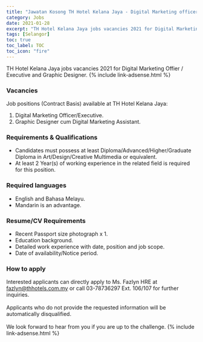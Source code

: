 ```yaml
---
title: "Jawatan Kosong TH Hotel Kelana Jaya - Digital Marketing officer and Graphic Designer" 
category: Jobs 
date: 2021-01-28
excerpt: "TH Hotel Kelana Jaya jobs vacancies 2021 for Digital Marketing Offier / Executive and Graphic Designer. " 
tags: [Selangor] 
toc: true 
toc_label: TOC 
toc_icon: "fire" 
--- 
```


TH Hotel Kelana Jaya jobs vacancies 2021 for Digital Marketing Offier / Executive and Graphic Designer.
{% include link-adsense.html %} 

### Vacancies
Job positions (Contract Basis) available at TH Hotel Kelana Jaya:
1. Digital Marketing Officer/Executive.
2. Graphic Designer cum Digital Marketing Assistant.

### Requirements & Qualifications
- Candidates must possess at least Diploma/Advanced/Higher/Graduate Diploma in Art/Design/Creative Multimedia or equivalent.
- At least 2 Year(s) of working experience in the related field is required for this position.

### Required languages
- English and Bahasa Melayu.
- Mandarin is an advantage.

### Resume/CV Requirements
- Recent Passport size photograph x 1.
- Education background.
- Detailed work experience with date, position and job scope.
- Date of availability/Notice period.

### How to apply
Interested applicants can directly apply to Ms. Fazlyn HRE at fazlyn@thhotels.com.my or call 03-78736297 Ext. 106/107 for further inquiries.
<br/><br/>
Applicants who do not provide the requested information will be automatically disqualified.
<br/><br/>
We look forward to hear from you if you are up to the challenge.
{% include link-adsense.html %} 